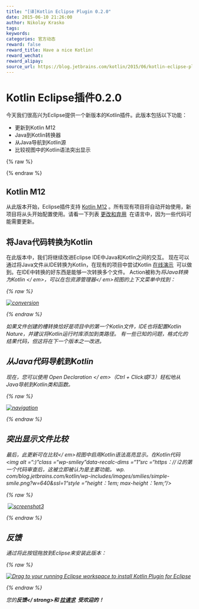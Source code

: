 ```yaml
---
title: "[译]Kotlin Eclipse Plugin 0.2.0"
date: 2015-06-10 21:26:00
author: Nikolay Krasko
tags:
keywords:
categories: 官方动态
reward: false
reward_title: Have a nice Kotlin!
reward_wechat:
reward_alipay:
source_url: https://blog.jetbrains.com/kotlin/2015/06/kotlin-eclipse-plugin-0-2-0-2/
---
```


# Kotlin Eclipse插件0.2.0

今天我们很高兴为Eclipse提供一个新版本的Kotlin插件。此版本包括以下功能：

* 更新到Kotlin M12
* Java到Kotlin转换器
* 从Java导航到Kotlin源
* 比较视图中的Kotlin语法突出显示


{% raw %}
<p><span id="more-2339"></span></p>
{% endraw %}

## Kotlin M12

从此版本开始，Eclipse插件支持 [Kotlin M12](http://blog.jetbrains.com/kotlin/2015/05/kotlin-m12-is-out/) 。所有现有项目将自动开始使用，新项目将从头开始配置使用。请看一下列表 [更改和弃用](https://github.com/JetBrains/kotlin/releases/tag/build-0.12.200)  在语言中，因为一些代码可能需要更新。
## 将Java代码转换为Kotlin

在此版本中，我们将继续改进Eclipse IDE中Java和Kotlin之间的交互。
现在可以通过将Java文件从IDE转换为Kotlin，在现有的项目中尝试Kotlin [在线演示](http://try.kotlinlang.org/)  可以做到。在IDE中转换的好东西是能够一次转换多个文件。 Action被称为<em>将Java转换为Kotlin </ em>，可以在<em>包资源管理器</ em>视图的上下文菜单中找到：

{% raw %}
<p><a href="https://i1.wp.com/blog.jetbrains.com/kotlin/files/2015/06/conversion.png"><img alt="conversion" class="alignnone size-full wp-image-2340" data-recalc-dims="1" src="https://i1.wp.com/blog.jetbrains.com/kotlin/files/2015/06/conversion.png?resize=640%2C403&amp;ssl=1"/></a></p>
{% endraw %}

如果文件创建的槽转换恰好是项目中的第一个Kotlin文件，IDE也将配置Kotlin Nature，并建议将Kotlin运行时库添加到类路径。
有一些已知的问题，格式化的结果代码，但这将在下一个版本之一改进。
## 从Java代码导航到Kotlin

现在，您可以使用<em> Open Declaration </ em>（Ctrl + Click或F3）轻松地从Java导航到Kotlin类和函数。

{% raw %}
<p><a href="https://i2.wp.com/blog.jetbrains.com/kotlin/files/2015/06/navigation.png"><img alt="navigation" class="alignnone size-full wp-image-2341" data-recalc-dims="1" src="https://i2.wp.com/blog.jetbrains.com/kotlin/files/2015/06/navigation.png?resize=640%2C191&amp;ssl=1"/></a></p>
{% endraw %}

## 突出显示文件比较

最后，此更新可在<em>比较</ em>视图中启用Kotlin语法高亮显示。在Kotlin代码<img alt =“:)”class =“wp-smiley”data-recalc-dims =“1”src =“https：// i2的第一个代码审查后，这被立即被认为是主要功能。 wp.​​com/blog.jetbrains.com/kotlin/wp-includes/images/smilies/simple-smile.png?w=640&amp;ssl=1“style =”height：1em; max-height：1em;“/>

{% raw %}
<p> <a href="https://i0.wp.com/blog.jetbrains.com/kotlin/files/2015/06/screenshot3.png"><img alt="screenshot3" class="alignnone size-full wp-image-2342" data-recalc-dims="1" src="https://i0.wp.com/blog.jetbrains.com/kotlin/files/2015/06/screenshot3.png?resize=640%2C253&amp;ssl=1"/></a></p>
{% endraw %}

## 反馈

通过将此按钮拖放到Eclipse来安装此版本：

{% raw %}
<p><a class="drag" href="http://marketplace.eclipse.org/marketplace-client-intro?mpc_install=2257536" title="Drag to your running Eclipse workspace to install Kotlin Plugin for Eclipse"><img alt="Drag to your running Eclipse workspace to install Kotlin Plugin for Eclipse" data-recalc-dims="1" src="https://i2.wp.com/marketplace.eclipse.org/sites/all/themes/solstice/_themes/solstice_marketplace/public/images/btn-install.png?w=640&amp;ssl=1"/></a></p>
{% endraw %}

您的<strong>反馈</ strong>和 [拉请求](https://github.com/JetBrains/kotlin-eclipse)  受欢迎的！
